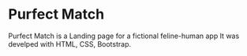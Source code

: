 
# Purfect Match

Purfect Match is a Landing page for a fictional feline-human app
It was develped with HTML, CSS, Bootstrap.
